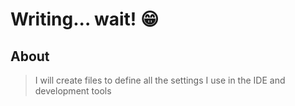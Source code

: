 # Writing... wait! 😁

## About

> I will create files to define all the settings I use in the IDE and development tools